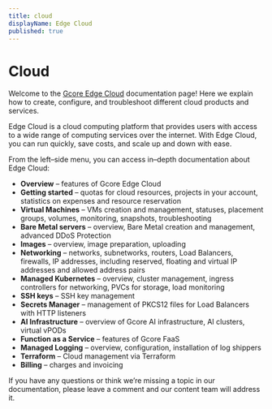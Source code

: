 ```yaml
---
title: cloud
displayName: Edge Cloud
published: true
---
```

# Cloud

Welcome to the <a href="https://gcore.com/cloud" target="_blank">Gcore Edge Cloud</a> documentation page! Here we explain how to create, configure, and troubleshoot different cloud products and services.

Edge Cloud is a cloud computing platform that provides users with access to a wide range of computing services over the internet. With Edge Cloud, you can run quickly, save costs, and scale up and down with ease.

From the left–side menu, you can access in–depth documentation about Edge Cloud:

- **Overview** – features of Gcore Edge Cloud
- **Getting started** – quotas for cloud resources, projects in your account, statistics on expenses and resource reservation
- **Virtual Machines** – VMs creation and management, statuses, placement groups, volumes, monitoring, snapshots, troubleshooting
- **Bare Metal servers** – overview, Bare Metal creation and management, advanced DDoS Protection
- **Images** – overview, image preparation, uploading
- **Networking** – networks, subnetworks, routers, Load Balancers, firewalls, IP addresses, including reserved, floating and virtual IP addresses and allowed address pairs
- **Managed Kubernetes** – overview, cluster management, ingress controllers for networking, PVCs for storage, load monitoring
- **SSH keys** – SSH key management
- **Secrets Manager** – management of PKCS12 files for Load Balancers with HTTP listeners
- **AI Infrastructure** – overview of Gcore AI infrastructure, AI clusters, virtual vPODs
- **Function as a Service** – features of Gcore FaaS
- **Managed Logging** – overview, configuration, installation of log shippers
- **Terraform** – Cloud management via Terraform
- **Billing** – charges and invoicing

If you have any questions or think we’re missing a topic in our documentation, please leave a comment and our content team will address it.
